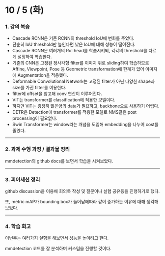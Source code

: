 # 10 / 5 (화)

### 1. 강의 복습

- Cascade RCNN은 기존 RCNN의 threshold IoU에 변화를 주었다.
- 단순히 IoU threshold만 높인다면 낮은 IoU에 대해 성능이 떨어진다.
- Cascade RCNN은 여러개의 RoI head를 학습시키되, 각각의 threshold를 다르게 설정하여 학습한다.
- 기존의 CNN은 고정된 정사각형 filter를 이미지 위로 sliding하여 학습하므로 Affine, Viewpoint, Pose 등 Geometric transformation에 한계가 있어 이미지에 Augmentation을 적용했다.
- Deformable Convolutional Network는 고정된 filter가 아닌 다양한 shape과 size를 가진 filter를 이용한다.
- filter에 offset을 참고해 conv 연산이 이루어진다.
- ViT는 transformer를 classification에 적용한 모델이다.
- 하지만 ViT는 굉장히 많은양의 data가 필요하고, backbone으로 사용하기 어렵다.
- DETR은 Detection에 transformer를 적용한 모델로 NMS같은 post processing이 필요없다.
- Swin Transformer는 window라는 개념을 도입해 embedding을 나누어 cost를 줄였다.

---

### 2. 과제 수행 과정 / 결과물 정리

mmdetection의 github docs를 보면서 학습을 시켜보았다.

---

### 3. 피어세션 정리

github discussion을 이용해 회의록 작성 및 질문이나 실험 공유등을 진행하기로 했다.

또, metric mAP가 bounding box가 늘어남에따라 같이 증가하는 이유에 대해 생각해 보았다.

---

### 4. 학습 회고

이번주는 여러가지 실험을 해보면서 성능을 높이려고 한다.

mmdetection 코드를 잘 분석하며 커스텀을 진행할 것이다.